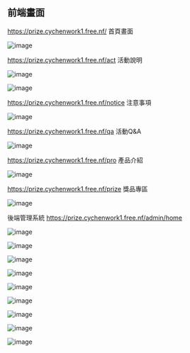 ## 前端畫面
https://prize.cychenwork1.free.nf/ 首頁畫面

![image](https://github.com/cychenwork1/laravel1/blob/main/image/1.png)

https://prize.cychenwork1.free.nf/act 活動說明

![image](https://github.com/cychenwork1/laravel1/blob/main/image/2.png)

![image](https://github.com/cychenwork1/laravel1/blob/main/image/3.png)

https://prize.cychenwork1.free.nf/notice 注意事項

![image](https://github.com/cychenwork1/laravel1/blob/main/image/4.png)

https://prize.cychenwork1.free.nf/qa 活動Q&A

![image](https://github.com/cychenwork1/laravel1/blob/main/image/5.png)

https://prize.cychenwork1.free.nf/pro 產品介紹

![image](https://github.com/cychenwork1/laravel1/blob/main/image/6.png)

https://prize.cychenwork1.free.nf/prize 獎品專區

![image](https://github.com/cychenwork1/laravel1/blob/main/image/7.png)




後端管理系統
https://prize.cychenwork1.free.nf/admin/home

![image](https://github.com/cychenwork1/laravel1/blob/main/image/a1.png)

![image](https://github.com/cychenwork1/laravel1/blob/main/image/a2.png)

![image](https://github.com/cychenwork1/laravel1/blob/main/image/a3.png)

![image](https://github.com/cychenwork1/laravel1/blob/main/image/a4.png)

![image](https://github.com/cychenwork1/laravel1/blob/main/image/a5.png)

![image](https://github.com/cychenwork1/laravel1/blob/main/image/a6.png)

![image](https://github.com/cychenwork1/laravel1/blob/main/image/a7.png)

![image](https://github.com/cychenwork1/laravel1/blob/main/image/a8.png)

![image](https://github.com/cychenwork1/laravel1/blob/main/image/a9.png)






